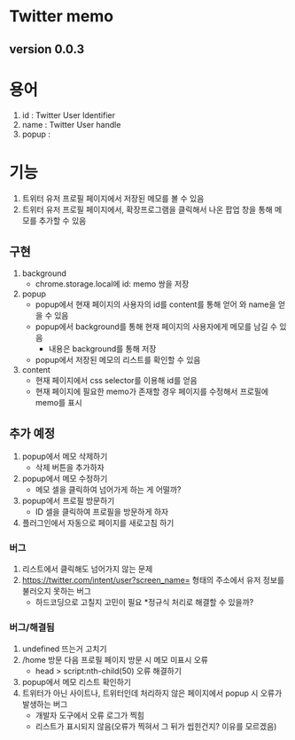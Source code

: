 # Twitter memo
## version 0.0.3
# 용어
1.  id : Twitter User Identifier
1.  name : Twitter User handle
1.  popup : 
#  기능
1.  트위터 유저 프로필 페이지에서 저장된 메모를 볼 수 있음
2.  트위터 유저 프로필 페이지에서, 확장프로그램을 클릭해서 나온 팝업 창을 통해 메모를 추가할 수 있음

## 구현
1.  background
    *   chrome.storage.local에 id: memo 쌍을 저장
1.  popup
    *   popup에서 현재 페이지의 사용자의 id를 content를 통해 얻어 와 name을 얻을 수 있음
    *   popup에서 background를 통해 현재 페이지의 사용자에게 메모를 남길 수 있음
        *   내용은 background를 통해 저장
    *   popup에서 저장된 메모의 리스트를 확인할 수 있음
1.  content
    *   현재 페이지에서 css selector를 이용해 id를 얻음
    *   현재 페이지에 필요한 memo가 존재할 경우 페이지를 수정해서 프로필에 memo를 표시


##    추가 예정
1.  popup에서 메모 삭제하기 
    *   삭제 버튼을 추가하자
1.  popup에서 메모 수정하기 
    *   메모 셀을 클릭하여 넘어가게 하는 게 어떨까?
1.  popup에서 프로필 방문하기
    *   ID 셀을 클릭하여 프로필을 방문하게 하자
1.  플러그인에서 자동으로 페이지를 새로고침 하기


###     버그
1.  리스트에서 클릭해도 넘어가지 않는 문제
1.  https://twitter.com/intent/user?screen_name= 형태의 주소에서 유저 정보를 불러오지 못하는 버그
    *   하드코딩으로 고칠지 고민이 필요
        *정규식 처리로 해결할 수 있을까?


###     버그/해결됨
1.  undefined 뜨는거 고치기 
1.  /home 방문 다음 프로필 페이지 방문 시 메모 미표시 오류
    *   head > script:nth-child(50) 오류 해결하기 
1.  popup에서 메모 리스트 확인하기
1.  트위터가 아닌 사이트나, 트위터인데 처리하지 않은 페이지에서 popup 시 오류가 발생하는 버그
    *   개발자 도구에서 오류 로그가 찍힘
    *   리스트가 표시되지 않음(오류가 찍혀서 그 뒤가 씹힌건지? 이유를 모르겠음)
